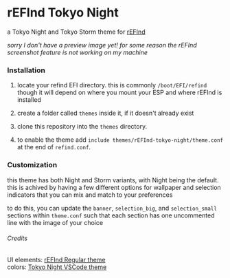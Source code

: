 # rEFInd Tokyo Night

a Tokyo Night and Tokyo Storm theme for [rEFInd](https://www.rodsbooks.com/refind/index.html)

*sorry I don't have a preview image yet! for some reason the rEFInd screenshot feature is not working on my machine*

### Installation

 1. locate your refind EFI directory. this is commonly `/boot/EFI/refind`
    though it will depend on where you mount your ESP and where rEFInd is
    installed

 2. create a folder called `themes` inside it, if it doesn't already exist

 3. clone this repository into the `themes` directory.

 4. to enable the theme add `include themes/rEFInd-tokyo-night/theme.conf` at the end of
    `refind.conf`.
    

### Customization
this theme has both Night and Storm variants, with Night being the default. this is achived by having a few different options for wallpaper and selection indicators that you can mix and match to your preferences

to do this, you can update the `banner`, `selection_big`, and `selection_small` sections within `theme.conf` such that each section has one uncommented line with the image of your choice

###### Credits
UI elements: [rEFInd Regular theme](https://github.com/enkia/tokyo-night-vscode-theme)\
colors: [Tokyo Night VSCode theme](https://github.com/enkia/tokyo-night-vscode-theme)
